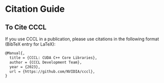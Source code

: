 # Citation Guide

## To Cite CCCL 
If you use CCCL in a publication, please use citations in the following format (BibTeX entry for LaTeX):
```tex
@Manual{,
  title = {CCCL: CUDA C++ Core Libraries},
  author = {CCCL Development Team},
  year = {2023},
  url = {https://github.com/NVIDIA/cccl},
}
```